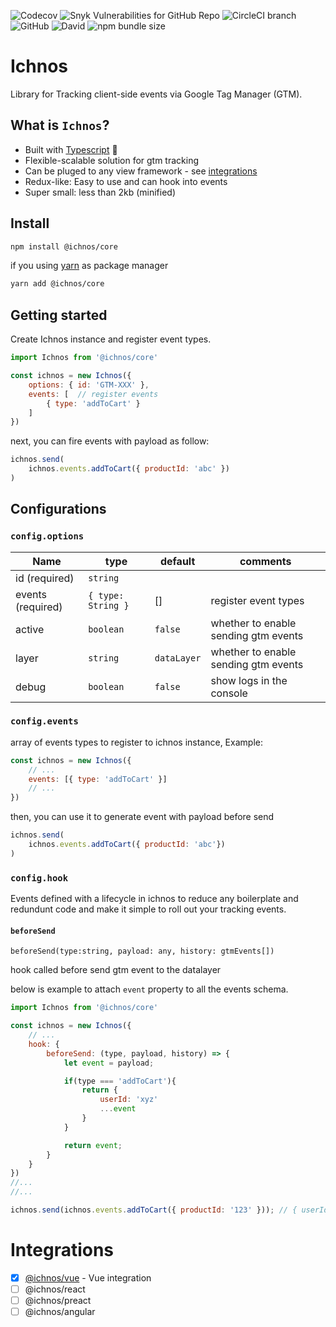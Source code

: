 ![Codecov](https://img.shields.io/codecov/c/github/tamer-mohamed/ichnos.svg?style=flat-square) ![Snyk Vulnerabilities for GitHub Repo](https://img.shields.io/snyk/vulnerabilities/github/tamer-mohamed/ichnos.svg?style=flat-square) ![CircleCI branch](https://img.shields.io/circleci/project/github/tamer-mohamed/ichnos/master.svg?style=flat-square) ![GitHub](https://img.shields.io/github/license/tamer-mohamed/ichnos.svg?style=flat-square) ![David](https://img.shields.io/david/tamer-mohamed/ichnos.svg?style=flat-square) ![npm bundle size](https://img.shields.io/bundlephobia/min/@ichnos/core.svg?style=flat-square) 

# Ichnos
Library for Tracking client-side events via Google Tag Manager (GTM).

## What is `Ichnos`?
 - Built with [Typescript](https://www.typescriptlang.org/) :rocket:
 - Flexible-scalable solution for gtm tracking
 - Can be pluged to any view framework - see [integrations](#integrations)
 - Redux-like: Easy to use and can hook into events 
 - Super small: less than 2kb (minified)

## Install

```bash
npm install @ichnos/core
```

if you using [yarn](https://yarnpkg.com) as package manager
```bash
yarn add @ichnos/core
```

## Getting started
Create Ichnos instance and register event types.

```js
import Ichnos from '@ichnos/core'

const ichnos = new Ichnos({
    options: { id: 'GTM-XXX' },  
    events: [  // register events
        { type: 'addToCart' }
    ]
})
```
next, you can fire events with payload as follow:

```js 
ichnos.send(
    ichnos.events.addToCart({ productId: 'abc' })
)
```

## Configurations

### `config.options`

| Name          | type          | default | comments  |
| ------------- | ------------- | ------- | --------- |
| id (required) |  `string`     |         |           |
| events (required) |  `{ type: String }`     |     []    | register event types          |
| active        |  `boolean`     | `false`  | whether to enable sending gtm events|
| layer         |  `string`     | `dataLayer` |whether to enable sending gtm events|
| debug         |  `boolean`     | `false` | show logs in the console |

### `config.events`
array of events types to register to ichnos instance, Example:

```js 
const ichnos = new Ichnos({
    // ...
    events: [{ type: 'addToCart' }]
    // ...
})
```

then, you can use it to generate event with payload before send

```js
ichnos.send(
    ichnos.events.addToCart({ productId: 'abc'})
)
```

### `config.hook`

Events defined with a lifecycle in ichnos to reduce any boilerplate and redundunt code and make it simple to roll out your tracking events. 
#### `beforeSend`

`beforeSend(type:string, payload: any, history: gtmEvents[])`

hook called before send gtm event to the datalayer

below is example to attach `event` property to all the events schema.

```js
import Ichnos from '@ichnos/core'

const ichnos = new Ichnos({
    // ...
    hook: {
        beforeSend: (type, payload, history) => {
            let event = payload;

            if(type === 'addToCart'){
                return {
                    userId: 'xyz'
                    ...event
                }
            }

            return event;
        }
    }
})
//...
//...

ichnos.send(ichnos.events.addToCart({ productId: '123' })); // { userId: 'xyz', productId: '123' }
```

# Integrations

- [x] [@ichnos/vue](https://github.com/tamer-mohamed/ichnos/tree/master/packages/vue) - Vue integration
- [ ] @ichnos/react
- [ ] @ichnos/preact
- [ ] @ichnos/angular